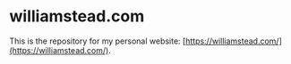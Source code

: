 # williamstead.com

This is the repository for my personal website: [https://williamstead.com/](https://williamstead.com/).